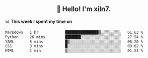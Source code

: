 <h2 align="center">👋 Hello! I'm xiln7.</h2>

📊 **This week I spent my time on**
<!--START_SECTION:waka-->

```txt
Markdown   1 hr            ███████████████▒░░░░░░░░░   61.63 %
Python     26 mins         ███████░░░░░░░░░░░░░░░░░░   27.54 %
YAML       5 mins          █▒░░░░░░░░░░░░░░░░░░░░░░░   05.20 %
CSS        3 mins          █░░░░░░░░░░░░░░░░░░░░░░░░   03.62 %
HTML       1 min           ▒░░░░░░░░░░░░░░░░░░░░░░░░   01.51 %
```

<!--END_SECTION:waka-->


